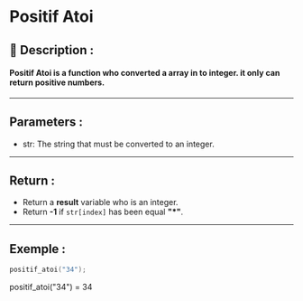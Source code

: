 # Positif Atoi

## 📝 Description :
#### Positif Atoi is a function who converted a array in to integer. it only can return positive numbers.
---
## Parameters :
- str: The string that must be converted to an integer.
---
## Return :
- Return a **result** variable who is an integer.
- Return **-1** if ```str[index]``` has been equal **"*"**.
---
## Exemple : 
```c
positif_atoi("34");
```
positif_atoi("34") = 34